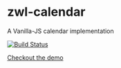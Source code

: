 # zwl-calendar

A Vanilla-JS calendar implementation

[![Build Status](https://travis-ci.org/zachlysobey/zwl-calendar.svg?branch=master)](https://travis-ci.org/zachlysobey/zwl-calendar)

[Checkout the demo](http://zachlysobey.github.io/zwl-calendar/)
